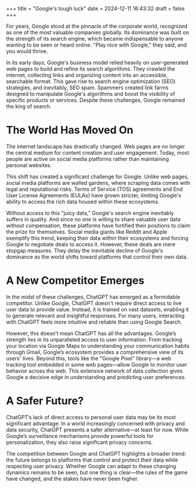+++
title = "Google's tough luck"
date = 2024-12-11 16:43:32
draft = false
+++

For years, Google stood at the pinnacle of the corporate world, recognized as one of the most valuable companies globally. Its dominance was built on the strength of its search engine, which became indispensable to anyone wanting to be seen or heard online. "Play nice with Google," they said, and you would thrive.

In its early days, Google's business model relied heavily on user-generated web pages to build and refine its search algorithms. They crawled the internet, collecting links and organizing content into an accessible, searchable format. This gave rise to search engine optimization (SEO) strategies, and inevitably, SEO spam. Spammers created link farms designed to manipulate Google's algorithms and boost the visibility of specific products or services. Despite these challenges, Google remained the king of search.

# The World Has Moved On

The internet landscape has drastically changed. Web pages are no longer the central medium for content creation and user engagement. Today, most people are active on social media platforms rather than maintaining personal websites.

This shift has created a significant challenge for Google. Unlike web pages, social media platforms are walled gardens, where scraping data comes with legal and reputational risks. Terms of Service (TOS) agreements and End User License Agreements (EULAs) have grown stricter, limiting Google's ability to access the rich data housed within these ecosystems.

Without access to this "juicy data," Google's search engine inevitably suffers in quality. And since no one is willing to share valuable user data without compensation, these platforms have fortified their positions to claim the prize for themselves. Social media giants like Reddit and Apple exemplify this trend, keeping their data within their ecosystems and forcing Google to negotiate deals to access it. However, these deals are mere stopgap measures. They delay the inevitable decline of Google's dominance as the world shifts toward platforms that control their own data.

# A New Competitor Emerges

In the midst of these challenges, ChatGPT has emerged as a formidable competitor. Unlike Google, ChatGPT doesn't require direct access to live user data to provide value. Instead, it is trained on vast datasets, enabling it to generate relevant and insightful responses. For many users, interacting with ChatGPT feels more intuitive and reliable than using Google Search.

However, this doesn’t mean ChatGPT has all the advantages. Google’s strength lies in its unparalleled access to user information. From tracking your location via Google Maps to understanding your communication habits through Gmail, Google’s ecosystem provides a comprehensive view of its users' lives. Beyond this, tools like the "Google Pixel" library—a web tracking tool embedded in some web pages—allow Google to monitor user behavior across the web. This extensive network of data collection gives Google a decisive edge in understanding and predicting user preferences.

# A Safer Future?

ChatGPT’s lack of direct access to personal user data may be its most significant advantage. In a world increasingly concerned with privacy and data security, ChatGPT presents a safer alternative—at least for now. While Google’s surveillance mechanisms provide powerful tools for personalization, they also raise significant privacy concerns.

The competition between Google and ChatGPT highlights a broader trend: the future belongs to platforms that control and protect their data while respecting user privacy. Whether Google can adapt to these changing dynamics remains to be seen, but one thing is clear—the rules of the game have changed, and the stakes have never been higher.

